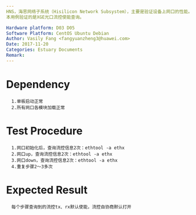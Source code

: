 ```yaml
---
HNS，海思网络子系统（Hisilicon Network Subsystem），主要是验证设备上网口的性能。
本用例验证的是XGE光口流控使能查询。

Hardware platform: D03 D05  
Software Platform: CentOS Ubuntu Debian 
Author: Vasily Fang <fangyuanzheng3@huawei.com>  
Date: 2017-11-20
Categories: Estuary Documents  
Remark:
---
```


# Dependency
```
  1.单板启动正常
  2.所有网口各模块加载正常
```

# Test Procedure
```
  1.网口初始化后，查询流控信息2次：ethtool -a ethx
  2.网口up，查询流控信息2次：ethtool -a ethx
  3.网口down，查询流控信息2次：ethtool -a ethx
  4.重复步骤2～3多次
```

# Expected Result
```
  每个步骤查询到的流控tx、rx默认使能，流控自协商默认打开
```
